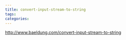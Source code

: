 ```yaml
---
title: convert-input-stream-to-string
tags:
categories:
---
```

http://www.baeldung.com/convert-input-stream-to-string